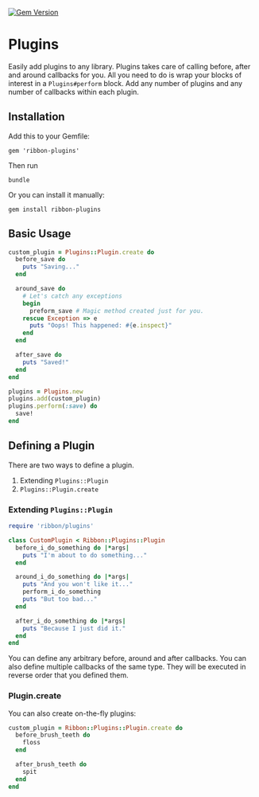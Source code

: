 [![Gem Version](https://badge.fury.io/rb/ribbon-plugins.svg)](http://badge.fury.io/rb/ribbon-plugins)

# Plugins

Easily add plugins to any library. Plugins takes care of calling before, after
and around callbacks for you. All you need to do is wrap your blocks of interest
in a `Plugins#perform` block. Add any number of plugins and any number of callbacks
within each plugin.

## Installation

Add this to your Gemfile:

```
gem 'ribbon-plugins'
```

Then run

```
bundle
```

Or you can install it manually:

```
gem install ribbon-plugins
```

## Basic Usage

```ruby
custom_plugin = Plugins::Plugin.create do
  before_save do
    puts "Saving..."
  end

  around_save do
    # Let's catch any exceptions
    begin
      preform_save # Magic method created just for you.
    rescue Exception => e
      puts "Oops! This happened: #{e.inspect}"
    end
  end

  after_save do
    puts "Saved!"
  end
end

plugins = Plugins.new
plugins.add(custom_plugin)
plugins.perform(:save) do
  save!
end
```

## Defining a Plugin

There are two ways to define a plugin.
  1. Extending `Plugins::Plugin`
  2. `Plugins::Plugin.create`

### Extending `Plugins::Plugin`

```ruby
require 'ribbon/plugins'

class CustomPlugin < Ribbon::Plugins::Plugin
  before_i_do_something do |*args|
    puts "I'm about to do something..."
  end

  around_i_do_something do |*args|
    puts "And you won't like it..."
    perform_i_do_something
    puts "But too bad..."
  end

  after_i_do_something do |*args|
    puts "Because I just did it."
  end
end
```

You can define any arbitrary before, around and after callbacks. You can also
define multiple callbacks of the same type. They will be executed in reverse order
that you defined them.

### Plugin.create

You can also create on-the-fly plugins:

```ruby
custom_plugin = Ribbon::Plugins::Plugin.create do
  before_brush_teeth do
    floss
  end

  after_brush_teeth do
    spit
  end
end
```
